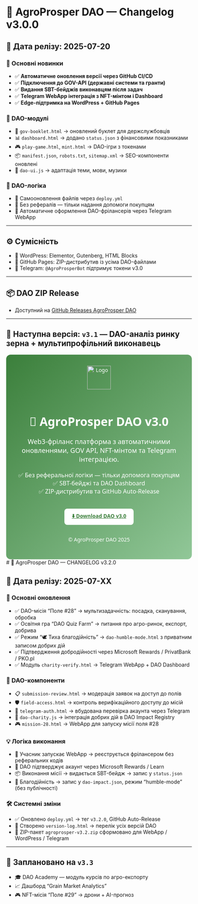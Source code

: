 # 🧠 AgroProsper DAO — Changelog v3.0.0

## 📅 Дата релізу: 2025-07-20

### 🚀 Основні новинки
- ✅ **Автоматичне оновлення версії через GitHub CI/CD**
- ✅ **Підключення до GOV-API (державні системи та гранти)**
- ✅ **Видання SBT-бейджів виконавцям після задач**
- ✅ **Telegram WebApp інтеграція з NFT-мінтом і Dashboard**
- ✅ **Edge-підтримка на WordPress + GitHub Pages**

### 🧩 DAO-модулі
- 📘 `gov-booklet.html` → оновлений буклет для держслужбовців
- 📊 `dashboard.html` → додано `status.json` з фінансовими показниками
- 🎮 `play-game.html`, `mint.html` → DAO-ігри з токенами
- 📦 `manifest.json`, `robots.txt`, `sitemap.xml` → SEO-компоненти оновлені
- 🧾 `dao-ui.js` → адаптація теми, мови, музики

### 🔐 DAO-логіка
- 🎯 Самооновлення файлів через `deploy.yml`
- 🧠 Без рефералів — тільки надання допомоги покупцям
- 📲 Автоматичне оформлення DAO-фрілансерів через Telegram WebApp

---

## ⚙️ Сумісність
- 🔗 WordPress: Elementor, Gutenberg, HTML Blocks
- 🔗 GitHub Pages: ZIP-дистрибутив із усіма DAO-файлами
- 🔗 Telegram: `@AgroProsperBot` підтримує токени v3.0

---

## 📦 DAO ZIP Release
- Доступний на [GitHub Releases AgroProsper DAO](https://github.com/SerghiiLimborskyi/AgroProsper/releases)

---

## 🔁 Наступна версія: `v3.1` — DAO-аналіз ринку зерна + мультипрофільний виконавець
<div style="background: linear-gradient(135deg,#3b7f3b,#91c798); padding: 30px; text-align:center; border-radius:12px; font-family:Segoe UI,sans-serif; color:#fff;">
  <img src="assets/logo-agroprosper.svg" alt="Logo" style="height:64px; margin-bottom:20px;">
  <h1 style="font-size:32px;">🚀 AgroProsper DAO v3.0</h1>
  <p style="font-size:18px;">Web3-фріланс платформа з автоматичними оновленнями, GOV API, NFT-мінтом та Telegram інтеграцією.</p>
  <ul style="list-style:none; padding:0; font-size:16px; margin-top:20px;">
    <li>✅ Без реферальної логіки — тільки допомога покупцям</li>
    <li>✅ SBT-бейджі та DAO Dashboard</li>
    <li>✅ ZIP-дистрибутив та GitHub Auto-Release</li>
  </ul>
  <a href="https://github.com/SerghiiLimborskyi/AgroProsper/releases" style="display:inline-block; margin-top:20px; padding:10px 20px; background:#fff; color:#3b7f3b; border-radius:8px; font-weight:bold;">⬇️ Download DAO v3.0</a>
  <p style="margin-top:30px;">&copy; AgroProsper DAO 2025</p>
</div>
# 🍬 AgroProsper DAO — CHANGELOG v3.2.0

## 📅 Дата релізу: 2025-07-XX

### 🌟 Основні оновлення
- ✅ DAO-місія “Поле #28” → мультизадачність: посадка, сканування, обробка
- ✅ Освітня гра “DAO Quiz Farm” → питання про агро-ринок, експорт, добрива
- ✅ Режим “🕊️ Тиха благодійність” → `dao-humble-mode.html` з приватним записом добрих дій
- ✅ Підтвердження добродійності через Microsoft Rewards / PrivatBank / PKO.pl
- ✅ Модуль `charity-verify.html` → Telegram WebApp + DAO Dashboard

### 🧩 DAO-компоненти
- 📋 `submission-review.html` → модерація заявок на доступ до полів
- 🛡️ `field-access.html` → контроль верифікаційного доступу до місій
- 📄 `telegram-auth.html` → вбудована перевірка акаунта через Telegram
- 🔐 `dao-charity.js` → інтеграція добрих дій в DAO Impact Registry
- 🎮 `mission-28.html` → WebApp для запуску місії поля #28

### 💡 Логіка виконання
- 📲 Учасник запускає WebApp → реєструється фрілансером без реферальних кодів
- 🎁 DAO підтверджує акаунт через Microsoft Rewards / Learn
- 📦 Виконання місії → видається SBT-бейдж → запис у `status.json`
- 🧬 Благодійність → запис у `dao-impact.json`, режим “humble-mode” (без публічності)

### 🛠️ Системні зміни
- ✅ Оновлено `deploy.yml` → тег `v3.2.0`, GitHub Auto-Release
- 📘 Створено `version-log.html` → перелік усіх версій DAO
- 📎 ZIP-пакет `agroprosper-v3.2.zip` сформовано для WebApp / WordPress / Telegram

---

## 🔮 Заплановано на `v3.3`
- 🎓 DAO Academy — модуль курсів по агро-експорту
- 📈 Дашборд “Grain Market Analytics”
- 🎮 NFT-місія “Поле #29” → дрони + AI-прогноз

